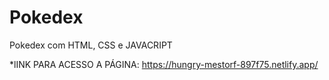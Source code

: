 # Pokedex
Pokedex com HTML, CSS e JAVACRIPT

*lINK PARA ACESSO  A PÁGINA: https://hungry-mestorf-897f75.netlify.app/
